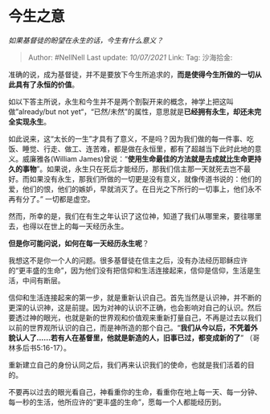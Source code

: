 # 今生之意

*如果基督徒的盼望在永生的话，今生有什么意义？*

> Author: #NellNell
> Last update: *10/07/2021*
> Link:
> Tag:
> 沙海拾金:

准确的说，成为基督徒，并不是要放下今生所追求的，**而是使得今生所做的一切从此具有了永恒的价值**。

如以下答主所说，永生和今生并不是两个割裂开来的概念，神学上把这叫做”already/but not yet“，“已然/未然”的属性，意思就是**已经拥有永生，却还未完全实现永生**。

如此说来，这“太长的一生”才具有了意义，不是吗？因为我们做的每一件事、吃饭、睡觉、行走、做工、连苦难，都是做在永恒里，都有了超越当下此时此地的意义。威廉雅各(William James)曾说：“**使用生命最佳的方法就是去成就比生命更持久的事物**”。如果说，永生只在死后才能经历，那我们信主那一天就死去岂不最好。而如果没有永生，那我们所做的一切更是没有意义，就像传道书说的：他们的爱，他们的恨，他们的嫉妒，早就消灭了。在日光之下所行的一切事上，他们永不再有分了。” 一切都是虚空。

然而，所幸的是，我们在有生之年认识了这位神，知道了我们从哪里来，要往哪里去，也得以在世上的每一天经历永生。

**但是你可能问说，如何在每一天经历永生呢**？

我想这不是你一个人的问题。很多基督徒在信主之后，没有办法经历耶稣应许的“更丰盛的生命”，因为他们没有把信仰和生活连接起来，信仰是信仰，生活是生活，中间有断层。

信仰和生活连接起来的第一步，就是重新认识自己。首先当然是认识神，并不断的更深的认识神，这是前提。因为对神的认识不正确，也会影响对自己的认识。然后要透过神的眼光，也就是新的世界观和价值观来重新打量自己，不再是过去以我们以前的世界观所认识的自己，而是神所造的那个自己。“**我们从今以后，不凭着外貌认人了……若有人在基督里，他就是新造的人，旧事已过，都变成新的了**” （哥林多后书5:16-17）。

重新建立自己的身份认同之后，我们再来认识我们的使命，也就是我们活着的目的。

不要再以过去的眼光看自己，神看重你的生命，看重你在地上每一天、每一分钟、每一秒的生活，他所应许的“更丰盛的生命”，愿每一个人都能经历到。
